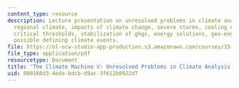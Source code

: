 ```yaml
---
content_type: resource
description: Lecture presentation on unresolved problems in climate analysis, predicting
  regional climate, impacts of climate change, severe storms, cooling effects of aerosols,
  critical thresholds, stabilization of ghgs, energy solutions, geo-engineering, and
  possible defining climate events.
file: https://ol-ocw-studio-app-production.s3.amazonaws.com/courses/15-023j-global-climate-change-economics-science-and-policy-spring-2008/000160d34edebdcbd9ac3f612b0922d7_lec23.pdf
file_type: application/pdf
resourcetype: Document
title: 'The Climate Machine V: Unresolved Problems in Climate Analysis'
uid: 000160d3-4ede-bdcb-d9ac-3f612b0922d7
---
```

